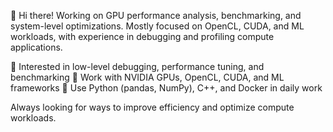 👋 Hi there!
Working on GPU performance analysis, benchmarking, and system-level optimizations. Mostly focused on OpenCL, CUDA, and ML workloads, with experience in debugging and profiling compute applications.

🔹 Interested in low-level debugging, performance tuning, and benchmarking
🔹 Work with NVIDIA GPUs, OpenCL, CUDA, and ML frameworks
🔹 Use Python (pandas, NumPy), C++, and Docker in daily work

Always looking for ways to improve efficiency and optimize compute workloads.

